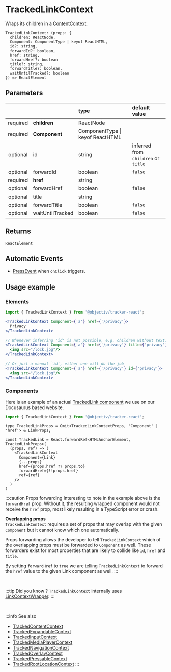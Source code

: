 # TrackedLinkContext

Wraps its children in a [ContentContext](/taxonomy/reference/location-contexts/ContentContext.md).

```tsx
TrackedLinkContext: (props: { 
  children: ReactNode,
  Component: ComponentType | keyof ReactHTML,
  id?: string,
  forwardId?: boolean,
  href: string,
  forwardHref?: boolean
  title?: string,
  forwardTitle?: boolean,
  waitUntilTracked?: boolean
}) => ReactElement
```

## Parameters
|          |                  | type                                 | default value                       |
|:--------:|:-----------------|:-------------------------------------|:------------------------------------|
| required | **children**     | ReactNode                            |                                     |
| required | **Component**    | ComponentType &vert; keyof ReactHTML |                                     |
| optional | id               | string                               | inferred from `children` or `title` |
| optional | forwardId        | boolean                              | `false`                             |
| required | **href**         | string                               |                                     |
| optional | forwardHref      | boolean                              | `false`                             |
| optional | title            | string                               |                                     |
| optional | forwardTitle     | boolean                              | `false`                             |
| optional | waitUntilTracked | boolean                              | `false`                             |

## Returns
`ReactElement`

## Automatic Events
- [PressEvent](/taxonomy/reference/events/PressEvent.md) when `onClick` triggers.

## Usage example

### Elements

```jsx
import { TrackedLinkContext } from '@objectiv/tracker-react';
```

```jsx
<TrackedLinkContext Component={'a'} href={'/privacy'}>
  Privacy
</TrackedLinkContext>

// Whenever inferring 'id' is not possible, e.g. children without text, a `title` can be specified
<TrackedLinkContext Component={'a'} href={'/privacy'} title={'privacy'}>
  <img src="/lock.jpg"/>
</TrackedLinkContext>

// Or just a manual `id`, either one will do the job
<TrackedLinkContext Component={'a'} href={'/privacy'} id={'privacy'}>
  <img src="/lock.jpg"/>
</TrackedLinkContext>
```

### Components

Here is an example of an actual [TrackedLink component](https://github.com/objectiv/objectiv.io/blob/main/src/trackedComponents/TrackedLink.tsx) we use on our Docusaurus based website.

```jsx
import { TrackedLinkContext } from '@objectiv/tracker-react';
```

```tsx
type TrackedLinkProps = Omit<TrackedLinkContextProps, 'Component' | 'href'> & LinkProps;
 
const TrackedLink = React.forwardRef<HTMLAnchorElement, TrackedLinkProps>(
  (props, ref) => (
    <TrackedLinkContext
      Component={Link} 
      {...props}
      href={props.href ?? props.to}
      forwardHref={!!props.href}
      ref={ref}
    />
  )
)
```

:::caution Props forwarding
Interesting to note in the example above is the `forwardHref` prop. 
Without it, the resulting wrapped component would not receive the `href` prop, most likely resulting in a TypeScript error or crash.

**Overlapping props**  
`TrackedLinkContext` requires a set of props that may overlap with the given `Component` but it cannot know which one automatically.  

Props forwarding allows the developer to tell `TrackedLinkContext` which of the overlapping props must be forwarded to `Component` as well. These forwarders exist for most properties that are likely to collide like `id`, `href` and `title`.

By setting `forwardHref` to `true` we are telling `TrackedLinkContext` to forward the `href` value to the given Link component as well.
:::

<br />

:::tip Did you know ?
`TrackedLinkContext` internally uses [LinkContextWrapper](/tracking/react/api-reference/locationWrappers/LinkContextWrapper.md).
:::

<br />

:::info See also
- [TrackedContentContext](/tracking/react/api-reference/trackedContexts/TrackedContentContext.md)
- [TrackedExpandableContext](/tracking/react/api-reference/trackedContexts/TrackedExpandableContext.md)
- [TrackedInputContext](/tracking/react/api-reference/trackedContexts/TrackedInputContext.md)
- [TrackedMediaPlayerContext](/tracking/react/api-reference/trackedContexts/TrackedMediaPlayerContext.md)
- [TrackedNavigationContext](/tracking/react/api-reference/trackedContexts/TrackedNavigationContext.md)
- [TrackedOverlayContext](/tracking/react/api-reference/trackedContexts/TrackedOverlayContext.md)
- [TrackedPressableContext](/tracking/react/api-reference/trackedContexts/TrackedPressableContext.md)
- [TrackedRootLocationContext](/tracking/react/api-reference/trackedContexts/TrackedRootLocationContext.md)
:::
